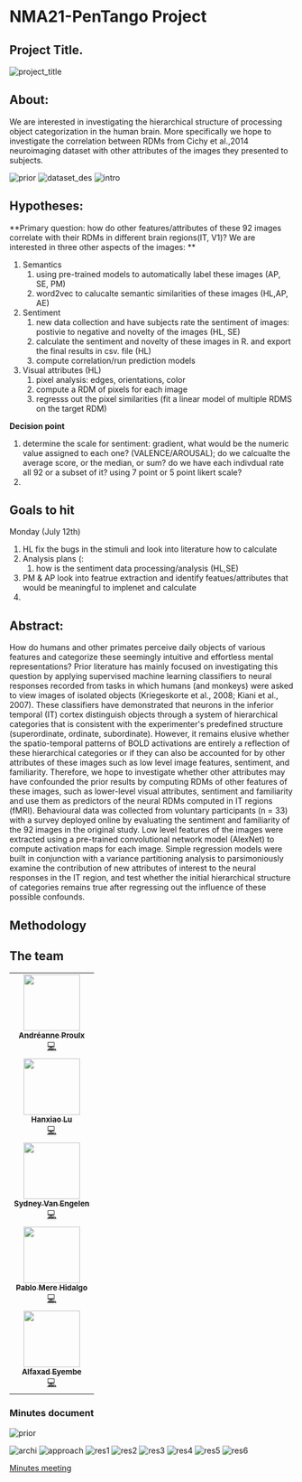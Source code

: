 # NMA21-PenTango Project


## Project Title.
![project_title](https://user-images.githubusercontent.com/68440833/126869814-b59e956a-741b-488b-8fec-61fda12516d9.png)


## About:

We are interested in investigating the hierarchical structure of processing object categorization in the human brain. More specifically we hope to investigate the correlation between RDMs from Cichy et al.,2014 neuroimaging dataset with other attributes of the images they presented to subjects. 

![prior](https://user-images.githubusercontent.com/68440833/126869797-b97c18d9-f061-43c5-82c1-1efae270b00e.png)
![dataset_des](https://user-images.githubusercontent.com/68440833/126869810-2c91cf0f-68d2-4bca-8eb5-0ece28f31a25.png)
![intro](https://user-images.githubusercontent.com/68440833/126870166-adb705a2-66bd-4d8e-82f7-fba6cce16184.png)


## Hypotheses:


**Primary question: how do other features/attributes of these 92 images correlate with their RDMs in different brain regions(IT, V1)? We are interested in three other aspects of the images: **


1. Semantics  
    1. using pre-trained models to automatically label these images (AP, SE, PM)
    2. word2vec to calucalte semantic similarities of these images (HL,AP, AE)
2. Sentiment 
    1. new data collection and have subjects rate the sentiment of images: postivie to negative and novelty of the images (HL, SE)
    2. calculate the sentiment and novelty of these images in R. and export the final results in csv. file (HL)
    3. compute correlation/run prediction models 
3. Visual attributes (HL)
   1. pixel analysis: edges, orientations, color
   2. compute a RDM of pixels for each image 
   3. regresss out the pixel similarities (fit a linear model of multiple RDMS on the target RDM)
                 
                   
                
**Decision point**

1. determine the scale for sentiment: gradient, what would be the numeric value assigned to each one? (VALENCE/AROUSAL); do we calcualte the average score, or the median, or sum? do we have each indivdual rate all 92 or a subset of it?  using 7 point or 5 point likert scale? 
2. 

## Goals to hit
Monday (July 12th) 
1. HL fix the bugs in the stimuli and look into literature how to calculate 
2. Analysis plans (: 
    1. how is the sentiment data processing/analysis (HL,SE)
4. PM & AP look into featrue extraction and identify featues/attributes that would be meaningful to implenet and calculate 
5. 

 
 
 
 
## Abstract:


How do humans and other primates perceive daily objects of various features and categorize these seemingly intuitive and effortless mental representations? Prior literature has mainly focused on investigating this question by applying supervised machine learning classifiers to neural responses recorded from tasks in which humans (and monkeys) were asked to view images of isolated objects (Kriegeskorte et al., 2008; Kiani et al., 2007). These classifiers have demonstrated that neurons in the inferior temporal (IT) cortex distinguish objects through a system of hierarchical categories that is consistent with the experimenter's predefined structure (superordinate, ordinate, subordinate). However, it remains elusive whether the spatio-temporal patterns of BOLD activations are entirely a reflection of these hierarchical categories or if they can also be accounted for by other attributes of these images such as low level image features, sentiment, and familiarity. Therefore, we hope to investigate whether other attributes may have confounded the prior results by computing RDMs of other features of these images, such as lower-level visual attributes, sentiment and familiarity and use them as predictors of the neural RDMs computed in IT regions (fMRI). Behavioural data was collected from voluntary participants (n = 33) with a survey deployed online by evaluating the sentiment and familiarity of the 92 images in the original study. Low level features of the images were extracted using a pre-trained convolutional network model (AlexNet) to compute activation maps for each image. Simple regression models were built in conjunction with a variance partitioning analysis to parsimoniously examine the contribution of new attributes of interest to the neural responses in the IT region, and test whether the initial hierarchical structure of categories remains true after regressing out the influence of these possible confounds.


## Methodology






## The team
<table>
<tr>
    <td align="center"><a href="https://github.com/anproulx"><img src="https://github.com/anproulx.png" width="100px;" alt=""/><br /><sub><b>Andréanne Proulx</b></sub></a><br /><a href="https://github.com/physiopy/phys2bids/commits?author=viacovella" title="Code">💻</a></td>
</tr>
<tr>
    <td align="center"><a href="https://github.com/hanxiaolu-5"><img src="https://github.com/hanxiaolu-5.png" width="100px;" alt=""/><br /><sub><b>Hanxiao Lu</b></sub></a><br /><a href="https://github.com/physiopy/phys2bids/commits?author=viacovella" title="Code">💻</a></td>
</tr>
<tr>
    <td align="center"><a href="https://github.com/svanengelen"><img src="https://github.com/svanengelen.png" width="100px;" alt=""/><br /><sub><b>Sydney Van Engelen</b></sub></a><br /><a href="https://github.com/physiopy/phys2bids/commits?author=viacovella" title="Code">💻</a></td>
</tr>
<tr>
    <td align="center"><a href="https://github.com/pablo-mere-hidalgo"><img src="https://github.com/pablo-mere-hidalgo.png" width="100px;" alt=""/><br /><sub><b>Pablo Mere Hidalgo</b></sub></a><br /><a href="https://github.com/physiopy/phys2bids/commits?author=viacovella" title="Code">💻</a></td>
</tr>
<tr>
    <td align="center"><a href="https://github.com/Alfaxad"><img src="https://github.com/Alfaxad.png" width="100px;" alt=""/><br /><sub><b>Alfaxad Eyembe</b></sub></a><br /><a href="https://github.com/physiopy/phys2bids/commits?author=viacovella" title="Code">💻</a></td>
</tr>
</table>

### Minutes document 

![prior](https://user-images.githubusercontent.com/68440833/126869797-b97c18d9-f061-43c5-82c1-1efae270b00e.png)


![archi](https://user-images.githubusercontent.com/68440833/126869865-42bc7de8-d1b2-47cc-b4d6-a263f3b5b8f2.png)
![approach](https://user-images.githubusercontent.com/68440833/126869892-6089249c-e55e-4940-afd2-6f401ced1426.png)
![res1](https://user-images.githubusercontent.com/68440833/126869905-829a45a9-f1aa-4dc7-82a8-68667438ce9a.png)
![res2](https://user-images.githubusercontent.com/68440833/126869919-ec2c304e-97ee-416a-be66-063c6f93cf6a.png)
![res3](https://user-images.githubusercontent.com/68440833/126869930-dfbc0417-8bb6-4696-ab23-2c01152ca901.png)
![res4](https://user-images.githubusercontent.com/68440833/126869936-e76175f8-2c0d-421a-a60e-05d7ccc7e7b7.png)
![res5](https://user-images.githubusercontent.com/68440833/126869943-21732fe9-55b8-4566-b3b9-d350c8da8456.png)
![res6](https://user-images.githubusercontent.com/68440833/126869948-761e57ec-7239-4211-bd79-7a475eafecb3.png)





[Minutes meeting](https://docs.google.com/document/d/1GsBpHjl7nuiU9_HMjJqHEiLHDkE_u1DGq7H11_nFvM4/edit)


